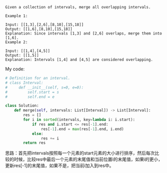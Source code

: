```
Given a collection of intervals, merge all overlapping intervals.

Example 1:

Input: [[1,3],[2,6],[8,10],[15,18]]
Output: [[1,6],[8,10],[15,18]]
Explanation: Since intervals [1,3] and [2,6] overlaps, merge them into [1,6].
Example 2:

Input: [[1,4],[4,5]]
Output: [[1,5]]
Explanation: Intervals [1,4] and [4,5] are considered overlapping.
```
My code:
```python
# Definition for an interval.
# class Interval:
#     def __init__(self, s=0, e=0):
#         self.start = s
#         self.end = e

class Solution:
    def merge(self, intervals: List[Interval]) -> List[Interval]:
        res = []
        for i in sorted(intervals, key=lambda i: i.start):
            if res and i.start <= res[-1].end:
                res[-1].end = max(res[-1].end, i.end)
            else:
                res += i
        return res
```
思路：首先把intervals按照每一个元素的start元素的大小进行排序，然后每次比较的时候，比较res中最后一个元素的末尾值和当前位置i的末尾值，如果i的更小，
更新res[-1]的末尾值，如果不是，把当前i加入到res中。
